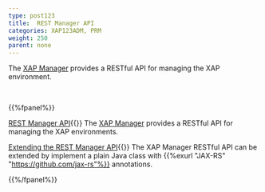 ```yaml
---
type: post123
title:  REST Manager API
categories: XAP123ADM, PRM
weight: 250
parent: none
---
```

 
The [XAP Manager](xap-manager.html) provides a RESTful API for managing the XAP environment.

 

<br>

{{%fpanel%}}

[REST Manager API](./xap-manager-rest-overview.html){{<wbr>}}
The [XAP Manager](xap-manager.html) provides a RESTful API for managing the XAP environments.

[Extending the REST Manager API](./xap-manager-rest-pluggable.html){{<wbr>}}
The XAP Manager RESTful API can be extended by implement a plain Java class with {{%exurl "JAX-RS" "https://github.com/jax-rs"%}} annotations.

{{%/fpanel%}}
 
 
 
